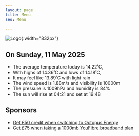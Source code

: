 ```yaml
---
layout: page
title: Menu
seo: Menu

---
```


![Logo](/images/logo.jpg){:width="832px"}

<!-- weather_marker starts -->
## On Sunday, 11 May 2025

- The average temperature today is 14.22˚C,
- With highs of 14.36˚C and lows of 14.18˚C,
- It may feel like 13.89˚C with light rain
- The wind speed is 1.88m/s and visibility is 10000m
- The pressure is 1009hPa and humidity is 84%
- The sun will rise at 04:21 and set at 19:48

<!-- weather_marker ends -->

## Sponsors

- [Get £50 credit when switching to Octopus Energy](https://bit.ly/3oD1nnS)
- [Get £75 when taking a 1000mb YouFibre broadband plan](https://aklam.io/91zWhU?)

